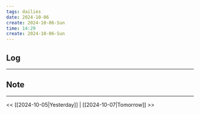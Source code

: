 ```yaml
---
tags: dailies  
date: 2024-10-06
create: 2024-10-06-Sun
time: 14:29
create: 2024-10-06-Sun
---
```

## Log
---


## Note
---


<< [[2024-10-05|Yesterday]] | [[2024-10-07|Tomorrow]] >>